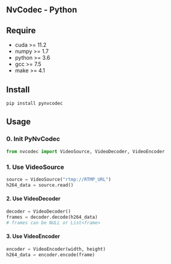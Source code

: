NvCodec - Python
---------------------------

## Require
* cuda >= 11.2
* numpy >= 1.7
* python >= 3.6
* gcc >= 7.5
* make >= 4.1

## Install
```shell
pip install pynvcodec
```

## Usage

### 0. Init PyNvCodec
```python
from nvcodec import VideoSource, VideoDecoder, VideoEncoder
```

### 1. Use VideoSource

```python
source = VideoSource("rtmp://RTMP_URL")
h264_data = source.read()
```

#### 2. Use VideoDecoder
```python
decoder = VideoDecoder()
frames = decoder.decode(h264_data)
# frames can be NULL or List<frame>
```

#### 3. Use VideoEncoder
```python
encoder = VideoEncoder(width, height)
h264_data = encoder.encode(frame)
```

